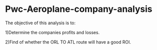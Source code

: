 # Pwc-Aeroplane-company-analysis


The objective of this analysis is to:

1)Determine the companies profits and losses.

2)Find of whether the ORL TO ATL route will have a good ROI.

